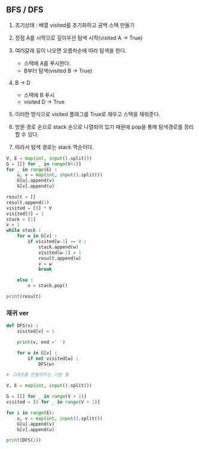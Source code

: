 ## BFS / DFS 
1. 초기상태 : 배열 visited를 초기화하고 공백 스택 만들기
2. 정점 A를 시작으로 깊이우선 탐색 시작(visited A -> True)
3. 여러갈래 길이 나오면 오름차순에 따라 탐색을 한다. 
    - 스택에 A를 푸시한다. 
    - B부터 탐색(visited B -> True)
4. B -> D 
    - 스택에 B 푸시
    - visited D -> True
5. 이러한 방식으로 visited 플래그를 True로 채우고 스택을 채워준다. 

6. 방문 경로 순으로 stack 순으로 나열되어 있기 때문에 pop을 통해 탐색경로를 정리할 수 있다. 

7. 따라서 탐색 경로는 stack 역순이다. 

```python
V, E = map(int, input().split())
G = [[] for _ in range(V+1)]
for _ in range(E) :
    u, v = map(int, input().split())
    G[u].append(v)
    G[v].append(u)

result = []
result.append(1)
visited = [0] * V
visited[0] = 1
stack = [1]
v = 1
while stack :
    for w in G[v] :
        if visited[w-1] == 0 :
            stack.append(w)
            visited[w-1] = 1
            result.append(w)
            v = w
            break

    else :
        v = stack.pop()

print(result)
```

### 재귀 ver
```python
def DFS(v) :
    visited[v] = 1

    print(v, end =' ')

    for w in G[v] :
        if not visited[w] :
            DFS(w)

# 그래프를 만들어주는 기본 틀

V, E = map(int, input().split())

G = [[] for _ in range(V + 1)]
visited = [0 for _ in range(V + 1)]

for i in range(E):
    u, v = map(int, input().split())
    G[u].append(v)
    G[v].append(u)

print(DFS(1))
```